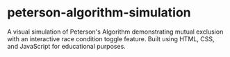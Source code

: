 # peterson-algorithm-simulation
A visual simulation of Peterson's Algorithm demonstrating mutual exclusion with an interactive race condition toggle feature. Built using HTML, CSS, and JavaScript for educational purposes.

